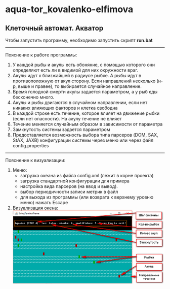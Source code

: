 # aqua-tor_kovalenko-elfimova
## Клеточный автомат. Акватор

Чтобы запустить программу, необходимо запустить скрипт **run.bat**
***
Пояснение к работе программы:
1) У каждой рыбы и акулы есть обоняние, с помощью которого они определяют
   есть ли в видимой для них окружности враг.
2) Акулы идут к близжайшей в радиусе рыбке. А рыбы идут в противоположную от акул сторону.
   Если направлений несколько (н-р, выше и правее), то выбирается случайное направление.
3) Время голодной смерти акулы задается параметром, а у рыб еды бесконечно много.
4) Акулы и рыбы двигаются в случайном направлении, если нет никаких влияющих факторов и клетка свободна
5) В каждой строке есть течение, которое влияет на движение рыбки (если нет опасности). 
   На акулу течение не влияет
6) Течение меняется случайным образом в зависимости от параметра
7) Замкнутость системы задается параметром
8) Предоставляется возможность выбора типа парсеров (DOM, SAX, StAX, JAXB) конфигурации системы 
   через меню или через файл config.properties
***
Пояснение к визуализации:
1) Меню:
    - загрузка океана из файла config.xml (лежит в корне проекта)
    - загрузка стандартной конфигурации для примера
    - настройка вида парсеров (на ввод и вывод).
    - выбор периодичности записи метрик в файл
    - для выхода из программы (или возврата к верхнему уровню меню) нажать Escape
2) Визуализация окена:
![alt text](/docs/grafic.png)